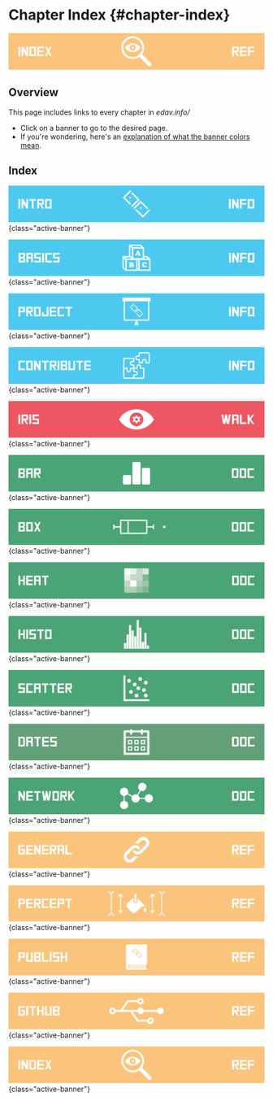 # Chapter Index {#chapter-index}

![](images/banners/banner_chapter_index.png)

<!-- toc -->
## Overview
This page includes links to every chapter in *edav.info/*

- Click on a banner to go to the desired page.
- If you're wondering, here's an [explanation of what the banner colors mean](index.html#how-this-book-is-structured).

## Index
<!-- [![Header](images/banners/banner_TITLE.png)](TITLE.html){class="active-banner"} -->

<!-- Blue Pages -->

[![Introduction](images/banners/banner_intro.png)](intro.html){class="active-banner"}

[![R Basics](images/banners/banner_basics.png)](basics.html){class="active-banner"}

[![Final Project Notes](images/banners/banner_presentation.png)](project.html){class="active-banner"}

[![Contribute to this resource](images/banners/banner_contribute.png)](contribute.html){class="active-banner"}

<!-- Red Pages -->

[![Walkthrough: Iris Example](images/banners/banner_iris.png)](iris.html){class="active-banner"}

<!-- Green Pages -->

[![Chart: Bar Graph](images/banners/banner_bargraph.png)](bar.html){class="active-banner"}

[![Chart: Boxplot](images/banners/banner_boxplot.png)](box.html){class="active-banner"}

[![Chart: Heatmap](images/banners/banner_heatmap.png)](heatmap.html){class="active-banner"}

[![Chart: Histogram](images/banners/banner_histogram.png)](histo.html){class="active-banner"}

[![Chart: Scatterplot](images/banners/banner_scatterplot.png)](scatter.html){class="active-banner"}

[![Dates in R](images/banners/banner_dates.png)](dates.html){class="active-banner"}

[![Networks](images/banners/banner_network.png)](network.html){class="active-banner"}

<!-- Yellow Pages -->

[![General Resources](images/banners/banner_resources.png)](general.html){class="active-banner"}

[![Perception/Color Resources](images/banners/banner_percept.png)](percept.html){class="active-banner"}

[![Publishing with R](images/banners/banner_publish.png)](publish.html){class="active-banner"}

[![GitHub Resources](images/banners/banner_github.png)](github.html){class="active-banner"}

[![Chapter Index](images/banners/banner_chapter_index.png)](chapter-index.html){class="active-banner"}
